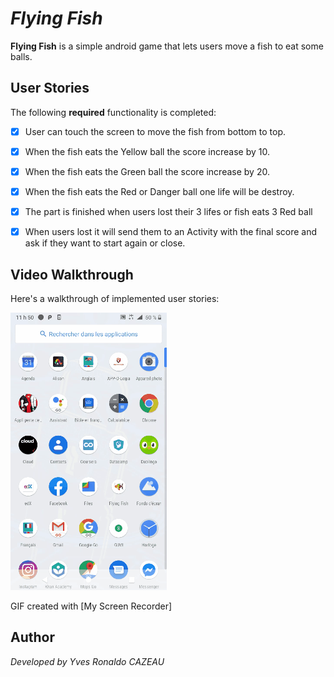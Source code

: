 
# *Flying Fish*

**Flying Fish** is a simple android game that lets users move a fish to eat some balls.

## User Stories

The following **required** functionality is completed:

- [X] User can touch the screen to move the fish from bottom to top.
- [X] When the fish eats the Yellow ball the score increase by 10.
- [X] When the fish eats the Green ball the score increase by 20.
- [X] When the fish eats the Red or Danger ball one life will be destroy.
- [X] The part is finished when users lost their 3 lifes or fish eats 3 Red ball
- [X] When users lost it will send them to an Activity with the final score and ask if they want to start again or close.


## Video Walkthrough

Here's a walkthrough of implemented user stories:

<img src='fish.gif' title='Video Walkthrough' width='' alt='Video Walkthrough' />

GIF created with [My Screen Recorder]

## Author
*Developed by Yves Ronaldo CAZEAU*
